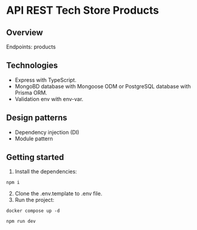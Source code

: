 # API REST Tech Store Products

## Overview
Endpoints: products

## Technologies
* Express with TypeScript.
* MongoBD database with Mongoose ODM or PostgreSQL database with Prisma ORM.
* Validation env with env-var.

## Design patterns
* Dependency injection (DI)
* Module pattern

## Getting started
1. Install the dependencies:
```
npm i
```
2. Clone the .env.template to .env file.
3. Run the project:
```
docker compose up -d
```
```
npm run dev
```